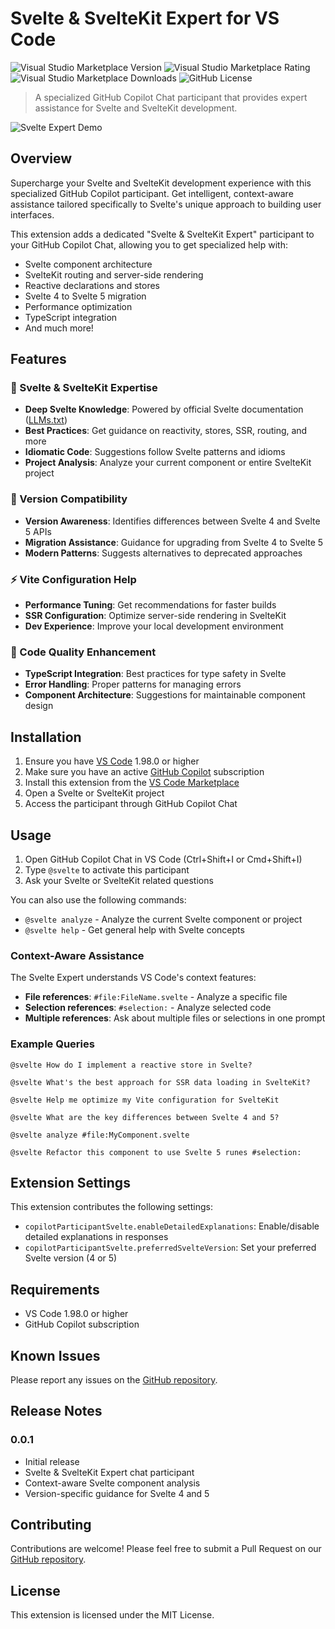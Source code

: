 # Svelte & SvelteKit Expert for VS Code

![Visual Studio Marketplace Version](https://img.shields.io/visual-studio-marketplace/v/dgrebb.copilot-participant-svelte)
![Visual Studio Marketplace Rating](https://img.shields.io/visual-studio-marketplace/r/dgrebb.copilot-participant-svelte)
![Visual Studio Marketplace Downloads](https://img.shields.io/visual-studio-marketplace/d/dgrebb.copilot-participant-svelte)
![GitHub License](https://img.shields.io/github/license/dgrebb/copilot-participant-svelte)

> A specialized GitHub Copilot Chat participant that provides expert assistance for Svelte and SvelteKit development.

![Svelte Expert Demo](https://raw.githubusercontent.com/dgrebb/copilot-participant-svelte/main/src/resources/svelte-logo.png)

## Overview

Supercharge your Svelte and SvelteKit development experience with this specialized GitHub Copilot participant. Get intelligent, context-aware assistance tailored specifically to Svelte's unique approach to building user interfaces.

This extension adds a dedicated "Svelte & SvelteKit Expert" participant to your GitHub Copilot Chat, allowing you to get specialized help with:

- Svelte component architecture
- SvelteKit routing and server-side rendering
- Reactive declarations and stores
- Svelte 4 to Svelte 5 migration
- Performance optimization
- TypeScript integration
- And much more!

## Features

### 🧩 Svelte & SvelteKit Expertise

- **Deep Svelte Knowledge**: Powered by official Svelte documentation ([LLMs.txt](https://svelte.dev/llms-full.txt))
- **Best Practices**: Get guidance on reactivity, stores, SSR, routing, and more
- **Idiomatic Code**: Suggestions follow Svelte patterns and idioms
- **Project Analysis**: Analyze your current component or entire SvelteKit project

### 🔄 Version Compatibility

- **Version Awareness**: Identifies differences between Svelte 4 and Svelte 5 APIs
- **Migration Assistance**: Guidance for upgrading from Svelte 4 to Svelte 5
- **Modern Patterns**: Suggests alternatives to deprecated approaches

### ⚡ Vite Configuration Help

- **Performance Tuning**: Get recommendations for faster builds
- **SSR Configuration**: Optimize server-side rendering in SvelteKit
- **Dev Experience**: Improve your local development environment

### 🧪 Code Quality Enhancement

- **TypeScript Integration**: Best practices for type safety in Svelte
- **Error Handling**: Proper patterns for managing errors
- **Component Architecture**: Suggestions for maintainable component design

## Installation

1. Ensure you have [VS Code](https://code.visualstudio.com/) 1.98.0 or higher
2. Make sure you have an active [GitHub Copilot](https://github.com/features/copilot) subscription
3. Install this extension from the [VS Code Marketplace](https://marketplace.visualstudio.com/items?itemName=dgrebb.copilot-participant-svelte)
4. Open a Svelte or SvelteKit project
5. Access the participant through GitHub Copilot Chat

## Usage

1. Open GitHub Copilot Chat in VS Code (Ctrl+Shift+I or Cmd+Shift+I)
2. Type `@svelte` to activate this participant
3. Ask your Svelte or SvelteKit related questions

You can also use the following commands:

- `@svelte analyze` - Analyze the current Svelte component or project
- `@svelte help` - Get general help with Svelte concepts

### Context-Aware Assistance

The Svelte Expert understands VS Code's context features:

- **File references**: `#file:FileName.svelte` - Analyze a specific file
- **Selection references**: `#selection:` - Analyze selected code
- **Multiple references**: Ask about multiple files or selections in one prompt

### Example Queries

```
@svelte How do I implement a reactive store in Svelte?

@svelte What's the best approach for SSR data loading in SvelteKit?

@svelte Help me optimize my Vite configuration for SvelteKit

@svelte What are the key differences between Svelte 4 and 5?

@svelte analyze #file:MyComponent.svelte

@svelte Refactor this component to use Svelte 5 runes #selection:
```

## Extension Settings

This extension contributes the following settings:

* `copilotParticipantSvelte.enableDetailedExplanations`: Enable/disable detailed explanations in responses
* `copilotParticipantSvelte.preferredSvelteVersion`: Set your preferred Svelte version (4 or 5)

## Requirements

- VS Code 1.98.0 or higher
- GitHub Copilot subscription

## Known Issues

Please report any issues on the [GitHub repository](https://github.com/dgrebb/copilot-participant-svelte/issues).

## Release Notes

### 0.0.1

- Initial release
- Svelte & SvelteKit Expert chat participant
- Context-aware Svelte component analysis
- Version-specific guidance for Svelte 4 and 5

## Contributing

Contributions are welcome! Please feel free to submit a Pull Request on our [GitHub repository](https://github.com/dgrebb/copilot-participant-svelte).

## License

This extension is licensed under the MIT License.
